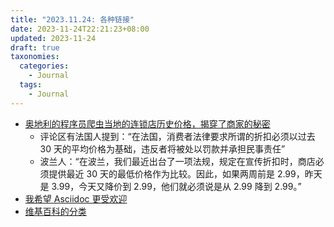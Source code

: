 ```yaml
---
title: "2023.11.24: 各种链接"
date: 2023-11-24T22:21:23+08:00
updated: 2023-11-24
draft: true
taxonomies:
  categories:
    - Journal
  tags:
    - Journal
---
```


- [奥地利的程序员爬虫当地的连锁店历史价格，揭穿了商家的秘密](https://mastodon.gamedev.place/@badlogic/111071396799790275)
  - 评论区有法国人提到：“在法国，消费者法律要求所谓的折扣必须以过去 30 天的平均价格为基础，违反者将被处以罚款并承担民事责任”
  - 波兰人：“在波兰，我们最近出台了一项法规，规定在宣传折扣时，商店必须提供最近 30 天的最低价格作为比较。因此，如果两周前是 2.99，昨天是 3.99，今天又降价到 2.99，他们就必须说是从 2.99 降到 2.99。”
- [我希望 Asciidoc 更受欢迎](https://pdx.su/blog/2023-02-05-asciidoc-and-markdown/)
- [维基百科的分类](https://en.wikipedia.org/wiki/Wikipedia:Contents/Categories)

